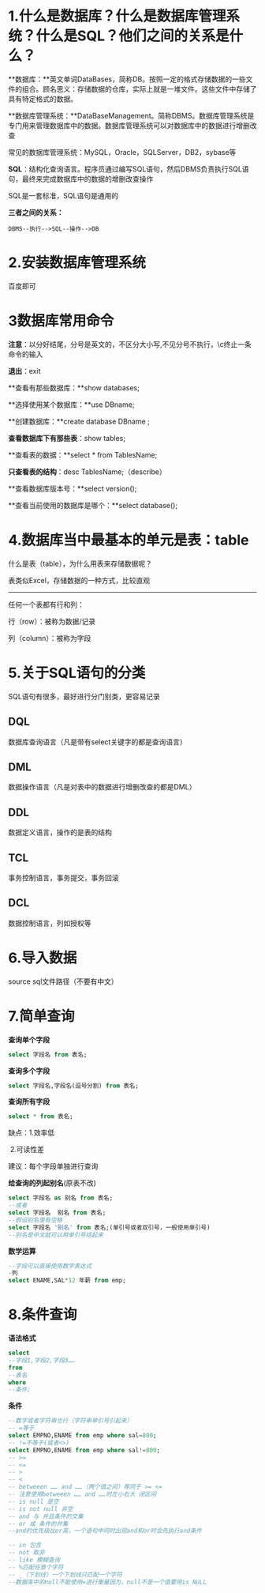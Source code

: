 # 1.什么是数据库？什么是数据库管理系统？什么是SQL？他们之间的关系是什么？

**数据库：**英文单词DataBases，简称DB。按照一定的格式存储数据的一些文件的组合。顾名思义：存储数据的仓库，实际上就是一堆文件。这些文件中存储了具有特定格式的数据。

**数据库管理系统：**DataBaseManagement。简称DBMS。数据库管理系统是专门用来管理数据库中的数据。数据库管理系统可以对数据库中的数据进行增删改查

常见的数据库管理系统：MySQL，Oracle，SQLServer，DB2，sybase等

**SQL**：结构化查询语言。程序员通过编写SQL语句，然后DBMS负责执行SQL语句，最终来完成数据库中的数据的增删改查操作

SQL是一套标准，SQL语句是通用的

**三者之间的关系：**

~~~
DBMS--执行-->SQL--操作-->DB
~~~

# 2.安装数据库管理系统

百度即可

# 3数据库常用命令

**注意**：以分好结尾，分号是英文的，不区分大小写,不见分号不执行，\c终止一条命令的输入

**退出**：exit

**查看有那些数据库：**show databases;

**选择使用某个数据库：**use DBname;

**创建数据库：**create database DBname ;

**查看数据库下有那些表**：show tables;

**查看表的数据：**select * from TablesName;

**只查看表的结构**：desc TablesName;（describe）

**查看数据库版本号：**select version();

**查看当前使用的数据库是哪个：**select database();



# 4.数据库当中最基本的单元是表：table

什么是表（table），为什么用表来存储数据呢？

表类似Excel，存储数据的一种方式，比较直观

------

任何一个表都有行和列：

行（row）：被称为数据/记录

列（column）：被称为字段 

# 5.关于SQL语句的分类

SQL语句有很多，最好进行分门别类，更容易记录

## DQL

数据库查询语言（凡是带有select关键字的都是查询语言）

## DML

数据操作语言（凡是对表中的数据进行增删改查的都是DML）

## DDL

数据定义语言，操作的是表的结构

## TCL

事务控制语言，事务提交，事务回滚

## DCL

数据控制语言，列如授权等

# 6.导入数据

source sql文件路径（不要有中文）

# 7.简单查询

**查询单个字段**

~~~sql
select 字段名 from 表名;
~~~

**查询多个字段**

~~~sql
select 字段名,字段名(逗号分割) from 表名;
~~~

**查询所有字段**

~~~sql
select * from 表名;
~~~

缺点：1.效率低

​			2.可读性差

建议：每个字段单独进行查询

**给查询的列起别名**(原表不改)

~~~sql
select 字段名 as 别名 from 表名;
--或者
select 字段名  别名 from 表名;
--假设别名里有空格
select 字段名 '别名' from 表名;(单引号或者双引号，一般使用单引号)
--别名是中文就可以用单引号括起来
~~~

**数学运算**

~~~sql
--字段可以直接使用数学表达式
-列
select ENAME,SAL*12 年薪 from emp;
~~~

# 8.条件查询

**语法格式**

~~~sql
select 
--字段1,字段2,字段3……
from
--表名
where
--条件;
~~~

**条件**

~~~sql
--数字或者字符串也行（字符串单引号引起来）
-- =等于
select EMPNO,ENAME from emp where sal=800;
-- !=不等于(或者<>)
select EMPNO,ENAME from emp where sal!=800;
-- >=
-- <=
-- >
-- <
-- betweeen …… and ……（两个值之间）等同于 >= <=
-- 注意使用betweeen …… and ……时左小右大 闭区间
-- is null 是空
-- is not null 非空
-- and 与 并且条件的交集
-- or 或 条件的并集
--and的优先级比or高，一个语句中同时出现and和or时会先执行and条件

-- in 包含
-- not 取非
-- like 模糊查询
-- %匹配任意个字符
-- _（下划线）一个下划线只匹配一个字符
--数据库中的null不能使用=进行衡量因为，null不是一个值要用is NULL
~~~

